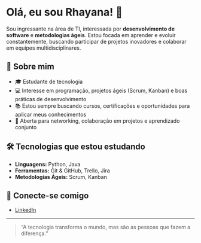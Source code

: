 # Olá, eu sou Rhayana! 👋

Sou ingressante na área de TI, interessada por **desenvolvimento de software** e **metodologias ágeis**. Estou focada em aprender e evoluir constantemente, buscando participar de projetos inovadores e colaborar em equipes multidisciplinares.

## 🚀 Sobre mim

- 🎓 Estudante de tecnologia
- 💻 Interesse em programação, projetos ágeis (Scrum, Kanban) e boas práticas de desenvolvimento
- 📚 Estou sempre buscando cursos, certificações e oportunidades para aplicar meus conhecimentos
- 🤝 Aberta para networking, colaboração em projetos e aprendizado conjunto

## 🛠️ Tecnologias que estou estudando

- **Linguagens:** Python, Java
- **Ferramentas:** Git & GitHub, Trello, Jira
- **Metodologias Ágeis:** Scrum, Kanban

## 📣 Conecte-se comigo

- [LinkedIn](https://www.linkedin.com/in/rhayanatds/)

---

> “A tecnologia transforma o mundo, mas são as pessoas que fazem a diferença.”